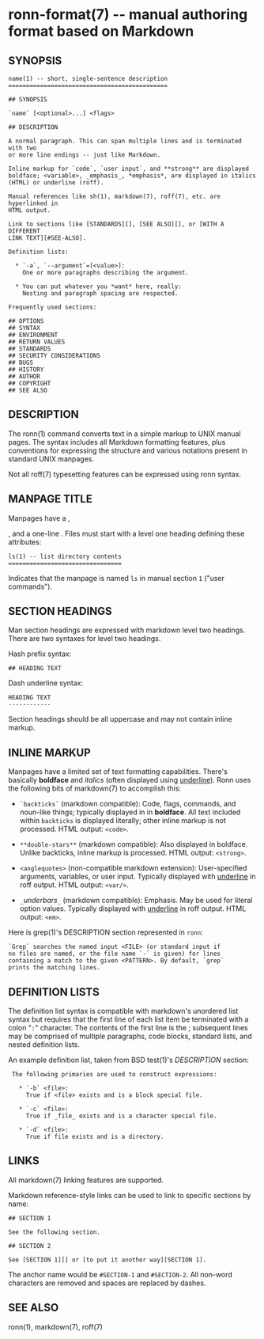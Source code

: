 ronn-format(7) -- manual authoring format based on Markdown
===========================================================

## SYNOPSIS

    name(1) -- short, single-sentence description
    =============================================

    ## SYNOPSIS

    `name` [<optional>...] <flags>

    ## DESCRIPTION

    A normal paragraph. This can span multiple lines and is terminated with two
    or more line endings -- just like Markdown.

    Inline markup for `code`, `user input`, and **strong** are displayed
    boldface; <variable>, _emphasis_, *emphasis*, are displayed in italics
    (HTML) or underline (roff).

    Manual references like sh(1), markdown(7), roff(7), etc. are hyperlinked in
    HTML output.

    Link to sections like [STANDARDS][], [SEE ALSO][], or [WITH A DIFFERENT
    LINK TEXT][#SEE-ALSO].

    Definition lists:

      * `-a`, `--argument`=[<value>]:
        One or more paragraphs describing the argument.

      * You can put whatever you *want* here, really:
        Nesting and paragraph spacing are respected.

    Frequently used sections:

    ## OPTIONS
    ## SYNTAX
    ## ENVIRONMENT
    ## RETURN VALUES
    ## STANDARDS
    ## SECURITY CONSIDERATIONS
    ## BUGS
    ## HISTORY
    ## AUTHOR
    ## COPYRIGHT
    ## SEE ALSO

## DESCRIPTION

The ronn(1) command converts text in a simple markup to UNIX manual pages. The
syntax includes all Markdown formatting features, plus conventions for
expressing the structure and various notations present in standard UNIX
manpages.

Not all roff(7) typesetting features can be expressed using ronn syntax.

## MANPAGE TITLE

Manpages have a <name>, <section>, and a one-line <description>. Files must
start with a level one heading defining these attributes:

    ls(1) -- list directory contents
    ================================

Indicates that the manpage is named `ls` in manual section `1` ("user
commands").

## SECTION HEADINGS

Man section headings are expressed with markdown level two headings. There
are two syntaxes for level two headings.

Hash prefix syntax:

    ## HEADING TEXT

Dash underline syntax:

    HEADING TEXT
    ------------

Section headings should be all uppercase and may not contain inline markup.

## INLINE MARKUP

Manpages have a limited set of text formatting capabilities. There's basically
<b>boldface</b> and <i>italics</i> (often displayed using <u>underline</u>).
Ronn uses the following bits of markdown(7) to accomplish this:

  * <code>\`backticks\`</code> (markdown compatible):
    Code, flags, commands, and noun-like things; typically displayed in in
    <b>boldface</b>. All text included within `backticks` is displayed
    literally; other inline markup is not processed. HTML output:
    `<code>`.

  * `**double-stars**` (markdown compatible):
    Also displayed in boldface. Unlike backticks, inline markup is processed.
    HTML output: `<strong>`.

  * `<anglequotes>` (non-compatible markdown extension):
    User-specified arguments, variables, or user input. Typically displayed
    with <u>underline</u> in roff output. HTML output: `<var/>`.

  * `_`_underbars_`_` (markdown compatible):
    Emphasis. May be used for literal option values. Typically displayed with
    <u>underline</u> in roff output. HTML output: `<em>`.

Here is grep(1)'s DESCRIPTION section represented in `ronn`:

    `Grep` searches the named input <FILE> (or standard input if
    no files are named, or the file name `-` is given) for lines
    containing a match to the given <PATTERN>. By default, `grep`
    prints the matching lines.

## DEFINITION LISTS

The definition list syntax is compatible with markdown's unordered list syntax
but requires that the first line of each list item be terminated with a colon
"`:`" character. The contents of the first line is the <term>; subsequent lines
may be comprised of multiple paragraphs, code blocks, standard lists, and
nested definition lists.

An example definition list, taken from BSD test(1)'s *DESCRIPTION* section:

     The following primaries are used to construct expressions:

       * `-b` <file>:
         True if <file> exists and is a block special file.

       * `-c` <file>:
         True if _file_ exists and is a character special file.

       * `-d` <file>:
         True if file exists and is a directory.

## LINKS

All markdown(7) linking features are supported.

Markdown reference-style links can be used to link to specific sections by
name:

    ## SECTION 1

    See the following section.

    ## SECTION 2

    See [SECTION 1][] or [to put it another way][SECTION 1].

The anchor name would be `#SECTION-1` and `#SECTION-2`. All non-word characters
are removed and spaces are replaced by dashes.

## SEE ALSO

ronn(1), markdown(7), roff(7)
